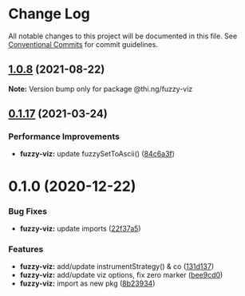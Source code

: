 # Change Log

All notable changes to this project will be documented in this file.
See [Conventional Commits](https://conventionalcommits.org) for commit guidelines.

## [1.0.8](https://github.com/thi-ng/umbrella/compare/@thi.ng/fuzzy-viz@1.0.7...@thi.ng/fuzzy-viz@1.0.8) (2021-08-22)

**Note:** Version bump only for package @thi.ng/fuzzy-viz





## [0.1.17](https://github.com/thi-ng/umbrella/compare/@thi.ng/fuzzy-viz@0.1.16...@thi.ng/fuzzy-viz@0.1.17) (2021-03-24)


### Performance Improvements

* **fuzzy-viz:** update fuzzySetToAscii() ([84c6a3f](https://github.com/thi-ng/umbrella/commit/84c6a3f077c16027c9dde79618992bbe3be9d5a6))





# 0.1.0 (2020-12-22)


### Bug Fixes

* **fuzzy-viz:** update imports ([22f37a5](https://github.com/thi-ng/umbrella/commit/22f37a526acd6911720100e77ad41029d8799004))


### Features

* **fuzzy-viz:** add/update instrumentStrategy() & co ([131d137](https://github.com/thi-ng/umbrella/commit/131d13776735e3dd222090a6b514bfbe4878d9f2))
* **fuzzy-viz:** add/update viz options, fix zero marker ([bee9cd0](https://github.com/thi-ng/umbrella/commit/bee9cd08b32ce43cc6661146dd87f35db9516559))
* **fuzzy-viz:** import as new pkg ([8b23934](https://github.com/thi-ng/umbrella/commit/8b239347894bf8c7192890151868ecdb1ac3bf2b))
